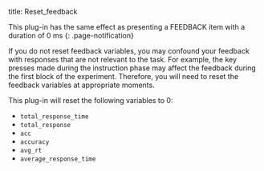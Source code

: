 title: Reset_feedback

This plug-in has the same effect as presenting a FEEDBACK item with a duration of 0 ms
{: .page-notification}

If you do not reset feedback variables, you may confound your feedback with responses that are not relevant to the task. For example, the key presses made during the instruction phase may affect the feedback during the first block of the experiment. Therefore, you will need to reset the feedback variables at appropriate moments.

This plug-in will reset the following variables to 0:

- `total_response_time`
- `total_response`
- `acc`
- `accuracy`
- `avg_rt`
- `average_response_time`
